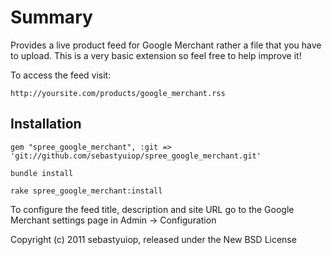 Summary
=======

Provides a live product feed for Google Merchant rather a file that you have to upload. This is a very basic extension so feel free to help improve it!

To access the feed visit:

    http://yoursite.com/products/google_merchant.rss

Installation
------------
  
    gem "spree_google_merchant", :git => 'git://github.com/sebastyuiop/spree_google_merchant.git'
    
    bundle install

    rake spree_google_merchant:install
    
To configure the feed title, description and site URL go to the Google Merchant settings page in Admin -> Configuration

Copyright (c) 2011 sebastyuiop, released under the New BSD License